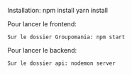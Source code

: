 Installation: npm install
              yarn install

Pour lancer le frontend:

    Sur le dossier Groupomania: npm start 

Pour lancer le backend:

    Sur le dossier api: nodemon server